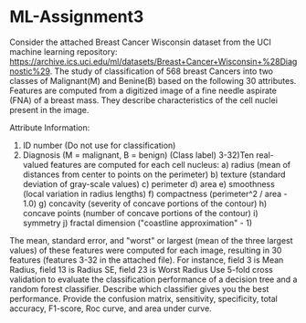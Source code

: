 # ML-Assignment3
Consider the attached Breast Cancer Wisconsin dataset from the UCI machine learning repository: https://archive.ics.uci.edu/ml/datasets/Breast+Cancer+Wisconsin+%28Diagnostic%29.
The study of classification of 568 breast Cancers into two classes of Malignant(M) and Benine(B)
based on the following 30 attributes. Features are computed from a digitized image of a fine
needle aspirate (FNA) of a breast mass. They describe characteristics of the cell nuclei present in
the image.

Attribute Information:
1) ID number (Do not use for classification)
2) Diagnosis (M = malignant, B = benign) (Class label)
3-32)Ten real-valued features are computed for each cell nucleus:
a) radius (mean of distances from center to points on the perimeter)
b) texture (standard deviation of gray-scale values)
c) perimeter
d) area
e) smoothness (local variation in radius lengths)
f) compactness (perimeter^2 / area - 1.0)
g) concavity (severity of concave portions of the contour)
h) concave points (number of concave portions of the contour)
i) symmetry
j) fractal dimension (&quot;coastline approximation&quot; - 1)

The mean, standard error, and &quot;worst&quot; or largest (mean of the three largest values) of these
features were computed for each image, resulting in 30 features (features 3-32 in the attached
file). For instance, field 3 is Mean Radius, field 13 is Radius SE, field 23 is Worst Radius
Use 5-fold cross validation to evaluate the classification performance of a decision tree and a
random forest classifier. Describe which classifier gives you the best performance. Provide the
confusion matrix, sensitivity, specificity, total accuracy, F1-score, Roc curve, and area under
curve.
